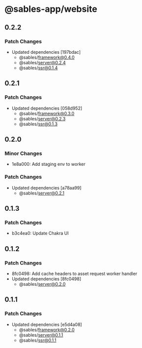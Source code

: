 # @sables-app/website

## 0.2.2

### Patch Changes

- Updated dependencies [197bdac]
  - @sables/framework@0.4.0
  - @sables/server@0.2.4
  - @sables/ssr@0.1.4

## 0.2.1

### Patch Changes

- Updated dependencies [058d952]
  - @sables/framework@0.3.0
  - @sables/server@0.2.3
  - @sables/ssr@0.1.3

## 0.2.0

### Minor Changes

- 1e8a000: Add staging env to worker

### Patch Changes

- Updated dependencies [a78aa99]
  - @sables/server@0.2.1

## 0.1.3

### Patch Changes

- b3c4ea0: Update Chakra UI

## 0.1.2

### Patch Changes

- 8fc0498: Add cache headers to asset request worker handler
- Updated dependencies [8fc0498]
  - @sables/server@0.2.0

## 0.1.1

### Patch Changes

- Updated dependencies [e5d4a08]
  - @sables/framework@0.2.0
  - @sables/server@0.1.1
  - @sables/ssr@0.1.1
